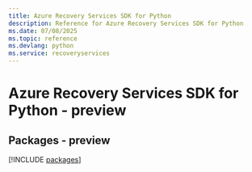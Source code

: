 ```yaml
---
title: Azure Recovery Services SDK for Python
description: Reference for Azure Recovery Services SDK for Python
ms.date: 07/08/2025
ms.topic: reference
ms.devlang: python
ms.service: recoveryservices
---
```

# Azure Recovery Services SDK for Python - preview
## Packages - preview
[!INCLUDE [packages](recovery-services-index.md)]